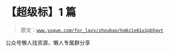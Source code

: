 # 【超级标】1 篇

> 原文：[`www.yuque.com/for_lazy/zhoubao/hq6z1x61u1gb5gvt`](https://www.yuque.com/for_lazy/zhoubao/hq6z1x61u1gb5gvt)

公众号懒人找资源，懒人专属群分享